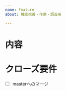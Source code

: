```yaml
---
name: Feature
about: 機能改善・作業・調査用

---
```


# 内容



# クローズ要件
<!-- masterへのマージ、対応方針が決まる、など必ず何か書くようにしてください。-->
- [ ] masterへのマージ
